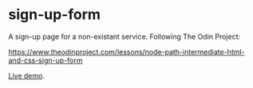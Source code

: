 # sign-up-form
A sign-up page for a non-existant service. Following The Odin Project:

https://www.theodinproject.com/lessons/node-path-intermediate-html-and-css-sign-up-form

[Live demo](https://mongrelarchitect.github.io/sign-up-form).
